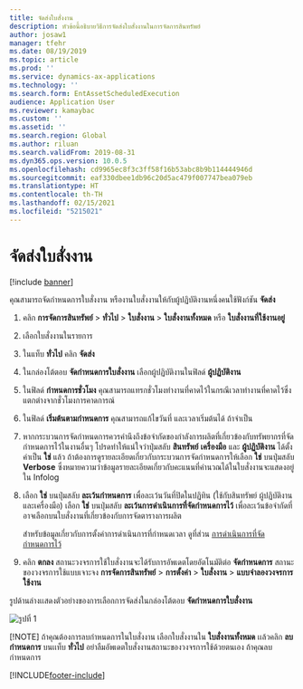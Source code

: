 ```yaml
---
title: จัดส่งใบสั่งงาน
description: หัวข้อนี้อธิบายวิธีการจัดส่งใบสั่งงานในการจัดการสินทรัพย์
author: josaw1
manager: tfehr
ms.date: 08/19/2019
ms.topic: article
ms.prod: ''
ms.service: dynamics-ax-applications
ms.technology: ''
ms.search.form: EntAssetScheduledExecution
audience: Application User
ms.reviewer: kamaybac
ms.custom: ''
ms.assetid: ''
ms.search.region: Global
ms.author: riluan
ms.search.validFrom: 2019-08-31
ms.dyn365.ops.version: 10.0.5
ms.openlocfilehash: cd9965ec8f3c3ff58f16b53abc8b9b114444946d
ms.sourcegitcommit: eaf330dbee1db96c20d5ac479f007747bea079eb
ms.translationtype: HT
ms.contentlocale: th-TH
ms.lasthandoff: 02/15/2021
ms.locfileid: "5215021"
---
```

# <a name="dispatch-work-order"></a>จัดส่งใบสั่งงาน

[!include [banner](../../includes/banner.md)]

 

คุณสามารถจัดกำหนดการใบสั่งงาน หรืองานใบสั่งงานให้กับผู้ปฏิบัติงานหนึ่งคนใช้ฟังก์ชัน **จัดส่ง**

1. คลิก **การจัดการสินทรัพย์** > **ทั่วไป** > **ใบสั่งงาน** > **ใบสั่งงานทั้งหมด** หรือ **ใบสั่งงานที่ใช้งานอยู่**

2. เลือกใบสั่งงานในรายการ

3. ในแท็บ **ทั่วไป** คลิก **จัดส่ง**

4. ในกล่องโต้ตอบ **จัดกำหนดการใบสั่งงาน** เลือกผู้ปฏิบัติงานในฟิลด์ **ผู้ปฏิบัติงาน**

5. ในฟิลด์ **กำหนดการชั่วโมง** คุณสามารถแทรกชั่วโมงทำงานที่คาดไว้ในกรณีเวลาทำงานที่คาดไว้ซึ่งแตกต่างจากชั่วโมงการคาดการณ์

6. ในฟิลด์ **เริ่มต้นตามกำหนดการ** คุณสามารถแก้ไขวันที่ และเวลาเริ่มต้นได้ ถ้าจำเป็น

7. หากกระบวนการจัดกำหนดการควรคำนึงถึงข้อจำกัดของกำลังการผลิตที่เกี่ยวข้องกับทรัพยากรที่จัดกำหนดการไว้ในงานอื่นๆ โปรดทำให้แน่ใจว่าปุ่มสลับ **สินทรัพย์** **เครื่องมือ** และ **ผู้ปฏิบัติงาน** ได้ตั้งค่าเป็น **ใช่** แล้ว ถ้าต้องการดูรายละเอียดเกี่ยวกับกระบวนการจัดกำหนดการให้เลือก **ใช่** บนปุ่มสลับ **Verbose** ซึ่งหมายความว่าข้อมูลรายละเอียดเกี่ยวกับคะแนนที่คำนวณได้ในใบสั่งงานจะแสดงอยู่ใน Infolog

8. เลือก **ใช่** บนปุ่มสลับ **ละเว้นกำหนดการ** เพื่อละเว้นวันที่ปิดในปฏิทิน (ใช้กับสินทรัพย์ ผู้ปฏิบัติงาน และเครื่องมือ) เลือก **ใช่** บนปุ่มสลับ **ละเว้นการดำเนินการที่จัดกำหนดการไว้** เพื่อละเว้นข้อจำกัดที่อาจเลือกบนใบสั่งงานที่เกี่ยวข้องกับการจัดตารางการผลิต 

    สำหรับข้อมูลเกี่ยวกับการตั้งค่าการดำเนินการที่กำหนดเวลา ดูที่ส่วน [การดำเนินการที่จัดกำหนดการไว้](../setup-for-work-orders/scheduled-execution.md)

9. คลิก **ตกลง** สถานะวงจรการใช้ใบสั่งงานจะได้รับการอัพเดตโดยอัตโนมัติต่อ **จัดกำหนดการ** สถานะของวงจรการใช้แบบเจาะจง **การจัดการสินทรัพย์** > **การตั้งค่า** > **ใบสั่งงาน** > **แบบจำลองวงจรการใช้งาน**

รูปด้านล่างเเสดงตัวอย่างของการเลือกการจัดส่งในกล่องโต้ตอบ **จัดกำหนดการใบสั่งงาน**

![รูปที่ 1](media/04-work-order-scheduling.png)

[!NOTE]
ถ้าคุณต้องการลบกำหนดการในใบสั่งงาน เลือกใบสั่งงานใน **ใบสั่งงานทั้งหมด** เเล้วคลิก **ลบกำหนดการ** บนเเท็บ **ทั่วไป** อย่าลืมอัพเดตใบสั่งงานสถานะของวงจรการใช้ด้วยตนเอง ถ้าคุณลบกำหนดการ



[!INCLUDE[footer-include](../../../includes/footer-banner.md)]